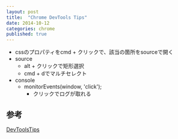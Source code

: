 ```yaml
---
layout: post
title:  "Chrome DevTools Tips"
date: 2014-10-12
categories: chrome
published: true
---
```


- cssのプロパティをcmd + クリックで、該当の箇所をsourceで開く
- source
	- alt + クリックで矩形選択
	- cmd + dでマルチセレクト
- console
	- monitorEvents(window, 'click');
		- クリックでログが取れる

## 参考
[DevToolsTips](http://devtoolstips.com/)
